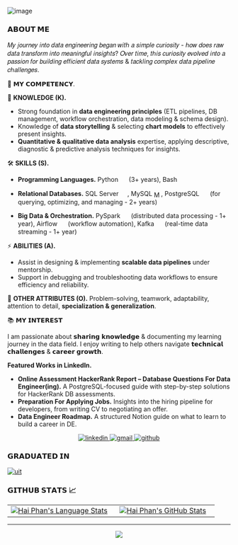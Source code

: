 ![image](https://github.com/user-attachments/assets/d11738bf-d370-4e6f-9196-32cb8da5cad2)


### 𝗔𝗕𝗢𝗨𝗧 𝗠𝗘

𝑀𝑦 𝑗𝑜𝑢𝑟𝑛𝑒𝑦 𝑖𝑛𝑡𝑜 𝑑𝑎𝑡𝑎 𝑒𝑛𝑔𝑖𝑛𝑒𝑒𝑟𝑖𝑛𝑔 𝑏𝑒𝑔𝑎𝑛 𝑤𝑖𝑡ℎ 𝑎 𝑠𝑖𝑚𝑝𝑙𝑒 𝑐𝑢𝑟𝑖𝑜𝑠𝑖𝑡𝑦 - ℎ𝑜𝑤 𝑑𝑜𝑒𝑠 𝑟𝑎𝑤 𝑑𝑎𝑡𝑎 𝑡𝑟𝑎𝑛𝑠𝑓𝑜𝑟𝑚 𝑖𝑛𝑡𝑜 𝑚𝑒𝑎𝑛𝑖𝑛𝑔𝑓𝑢𝑙 𝑖𝑛𝑠𝑖𝑔ℎ𝑡𝑠? 𝑂𝑣𝑒𝑟 𝑡𝑖𝑚𝑒, 𝑡ℎ𝑖𝑠 𝑐𝑢𝑟𝑖𝑜𝑠𝑖𝑡𝑦 𝑒𝑣𝑜𝑙𝑣𝑒𝑑 𝑖𝑛𝑡𝑜 𝑎 𝑝𝑎𝑠𝑠𝑖𝑜𝑛 𝑓𝑜𝑟 𝑏𝑢𝑖𝑙𝑑𝑖𝑛𝑔 𝑒𝑓𝑓𝑖𝑐𝑖𝑒𝑛𝑡 𝑑𝑎𝑡𝑎 𝑠𝑦𝑠𝑡𝑒𝑚𝑠 & 𝑡𝑎𝑐𝑘𝑙𝑖𝑛𝑔 𝑐𝑜𝑚𝑝𝑙𝑒𝑥 𝑑𝑎𝑡𝑎 𝑝𝑖𝑝𝑒𝑙𝑖𝑛𝑒 𝑐ℎ𝑎𝑙𝑙𝑒𝑛𝑔𝑒𝑠.

:rocket: 𝗠𝗬 𝗖𝗢𝗠𝗣𝗘𝗧𝗘𝗡𝗖𝗬.

🧠 **KNOWLEDGE (K).**
- Strong foundation in **data engineering principles** (ETL pipelines, DB management, workflow orchestration, data modeling & schema design).
- Knowledge of **data storytelling** & selecting **chart models** to effectively present insights.
- **Quantitative & qualitative data analysis** expertise, applying descriptive, diagnostic & predictive analysis techniques for insights.

🛠 **SKILLS (S).**
<ul style="margin-top: 10px; margin-bottom: 10px;">
  <li style="margin-top: 10px; margin-bottom: 10px;">
    <p>
      <strong>Programming Languages.</strong>
      Python
      <img src="https://upload.wikimedia.org/wikipedia/commons/c/c3/Python-logo-notext.svg" height="16" style="vertical-align: middle;">
      (3+ years),
      Bash <img src="https://upload.wikimedia.org/wikipedia/commons/8/82/Gnu-bash-logo.svg" height="16" style="vertical-align: middle;">
    </p>
  </li>
  <li>
    <p>
      <strong>Relational Databases.</strong>
      SQL Server
      <img src="https://dbdb.io/media/logos/microsoft-sql-server.svg" height="16" style="vertical-align: middle;" />,
      MySQL
      <img src="https://upload.wikimedia.org/wikipedia/en/thumb/d/dd/MySQL_logo.svg/1920px-MySQL_logo.svg.png" height="16" alt="MySQL Logo" style="vertical-align: middle;">,
      PostgreSQL
      <img src="https://upload.wikimedia.org/wikipedia/commons/2/29/Postgresql_elephant.svg" height="16" style="vertical-align: middle;" />
      (for querying, optimizing, and managing - 2+ years)
    </p>
  </li>
  <li>
    <strong>Big Data & Orchestration.</strong> 
    PySpark <img src="https://encrypted-tbn0.gstatic.com/images?q=tbn:ANd9GcQk8KLrz1OYfFRDTNayIdRwdanvCy0_Jk8ajg&s" height="16" style="vertical-align: middle;"> (distributed data processing - 1+ year),  
    Airflow <img src="https://upload.wikimedia.org/wikipedia/commons/d/de/AirflowLogo.png" height="16" style="vertical-align: middle;"> (workflow automation),  
    Kafka <img src="https://static-00.iconduck.com/assets.00/kafka-icon-2048x935-cvu4503l.png" height="16" style="vertical-align: middle;"> (real-time data streaming - 1+ year)
  </li>
</ul>

⚡ **ABILITIES (A).**
- Assist in designing & implementing **scalable data pipelines** under mentorship.
- Support in debugging and troubleshooting data workflows to ensure efficiency and reliability.

📌 **OTHER ATTRIBUTES (O).** Problem-solving, teamwork, adaptability, attention to detail, **specialization & generalization**.

📚 𝗠𝗬 𝗜𝗡𝗧𝗘𝗥𝗘𝗦𝗧

I am passionate about 𝘀𝗵𝗮𝗿𝗶𝗻𝗴 𝗸𝗻𝗼𝘄𝗹𝗲𝗱𝗴𝗲 & documenting my learning journey in the data field. I enjoy writing to help others navigate 𝘁𝗲𝗰𝗵𝗻𝗶𝗰𝗮𝗹 𝗰𝗵𝗮𝗹𝗹𝗲𝗻𝗴𝗲𝘀 & 𝗰𝗮𝗿𝗲𝗲𝗿 𝗴𝗿𝗼𝘄𝘁𝗵.

**Featured Works in LinkedIn.**
- **Online Assessment HackerRank Report – Database Questions For Data Engineer(ing).** A PostgreSQL-focused guide with step-by-step solutions for HackerRank DB assessments.
- **Preparation For Applying Jobs.** Insights into the hiring pipeline for developers, from writing CV to negotiating an offer.
- **Data Engineer Roadmap.** A structured Notion guide on what to learn to build a career in DE.

<div align="center">
<a href="https://www.linkedin.com/in/haiphan24112000">
<img src="https://img.shields.io/badge/Linkedin-0A66C2?style=for-the-badge&logo=linkedin&logoColor=white" alt="linkedin" />
</a>
<a href="mailto:phanthanhhai2411@gmail.com">
<img src="https://img.shields.io/badge/email%20-EA4335?style=for-the-badge&logo=gmail&logoColor=white" alt="gmail" />
</a>
<a href="https://github.com/haiphan2000">
<img src="https://img.shields.io/badge/github%20-black?style=for-the-badge&logo=github&logoColor=white" alt="github" />
</a>
</div>

### 𝗚𝗥𝗔𝗗𝗨𝗔𝗧𝗘𝗗 𝗜𝗡
[![uit](https://svg.bookmark.style/api?url=https://uit.edu.vn/&mode=light&style=horizontal)](https://uit.edu.vn)

### 𝗚𝗜𝗧𝗛𝗨𝗕 𝗦𝗧𝗔𝗧𝗦 📈
<div align="center">
  <table width="100%">
    <tbody>
      <tr>
        <td width="50%" style="border: none !important;">
        <div align="center" width="100%">
          <a href="https://github.com/haiphan2000">
            <img src="https://github-readme-stats.vercel.app/api/top-langs/?username=haiphan2000&hide=ruby&layout=compact&hide_border=true&langs_count=6" alt="Hai Phan's Language Stats" vertical-align="middle"/>
          </a>
        </div>
        </td>
        <td width="50%" style="border: none !important;">
        <div align="center" width="100%">
          <a href="https://github.com/haiphan2000">
            <!-- <img src="https://awesome-github-stats.azurewebsites.net/user-stats/haiphan2000?cardType=github&theme=github" alt="Hai Phan's GitHub Stats" /> -->
            <img src="https://github-readme-stats.vercel.app/api?username=haiphan2000&show_icons=true&hide=stars&hide_border=true" alt="Hai Phan's GitHub Stats" vertical-align="middle"/>
          </a>
        </div>
        </td>
      </tr>
    </tbody>
  <table>
<div>

---

<div align='center'>

![](https://komarev.com/ghpvc/?username=haiphan2000&label=Profile+Views)

</div>
